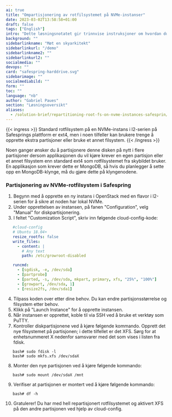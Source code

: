 ```yaml
---
ai: true
title: "Ompartisjonering av rotfilsystemet på NVMe-instanser"
date: 2023-03-02T13:58:58+01:00
draft: false
tags: ["English"]
intro: "Dette løsningsnotatet gir trinnvise instruksjoner om hvordan du ompartisjonerer rotfilsystemet på en NVMe-instans i l2-serien på Safesprings plattform."
background: ""
sidebarlinkname: "Møt en skyarkitekt"
sidebarlinkurl: "/demo"
sidebarlinkname2: ""
sidebarlinkurl2: ""
socialmedia: ""
devops: ""
card: "safespring-harddrive.svg"
sidebarimage: ""
socialmediabild: ""
form: ""
toc: ""
language: "nb"
author: "Gabriel Paues"
section: "Løsningsoversikt"
aliases:
  - /solution-brief/repartitioning-root-fs-on-nvme-instances-safesprin/
---
```


{{< ingress >}}
Standard rotfilsystem på en NVMe-instans i l2-serien på Safesprings plattform er ext4, men i noen tilfeller kan brukere trenge å opprette ekstra partisjoner eller bruke et annet filsystem.
{{< /ingress >}}

Noen ganger ønsker du å partisjonere denne disken på nytt i flere partisjoner dersom applikasjonen du vil kjøre krever en egen partisjon eller et annet filsystem enn standard ext4 som rotfilsystemet fra skybildet bruker. En applikasjon som krever dette er MongoDB, så hvis du planlegger å sette opp en MongoDB-klynge, må du gjøre dette på klyngenodene.

### Partisjonering av NVMe-rotfilsystem i Safespring

1. Begynn med å opprette en ny instans i OpenStack med en flavor i l2-serien for å sikre at noden har lokal NVMe.
2. Under opprettelsen av instansen, på fanen "Configuration", velg "Manual" for diskpartisjonering.
3. I feltet "Customization Script", skriv inn følgende cloud-config-kode:   
```yaml
   #cloud-config
   # Ubuntu 18.04+
   resize_rootfs: false
   write_files:
     - content: |
       # Any text
       path: /etc/growroot-disabled

   runcmd:
     - [sgdisk, -e, /dev/sda]
     - [partprobe]
     - [parted, -s, /dev/sda, mkpart, primary, xfs, "25%", "100%"]
     - [growpart, /dev/sda, 1]
     - [resize2fs, /dev/sda1]
   ```
4. Tilpass koden over etter dine behov. Du kan endre partisjonsstørrelse og filsystem etter behov.
5. Klikk på "Launch Instance" for å opprette instansen.
6. Når instansen er opprettet, koble til via SSH ved å bruke et verktøy som PuTTY.
7. Kontroller diskpartisjonene ved å kjøre følgende kommando. Opprett det nye filsystemet på partisjonen; i dette tilfellet er det XFS. Sørg for at enhetsnummeret X nedenfor samsvarer med det som vises i listen fra fdisk.   
```shell
   bash# sudo fdisk -l
   bash# sudo mkfs.xfs /dev/sdaX
   ```
8. Monter den nye partisjonen ved å kjøre følgende kommando:   
```shell
   bash# sudo mount /dev/sdaX /mnt
   ```
9. Verifiser at partisjonen er montert ved å kjøre følgende kommando:   
```shell
   bash# df -h
   ```
10. Gratulerer! Du har med hell repartisjonert rotfilsystemet og aktivert XFS på den andre partisjonen ved hjelp av cloud-config.